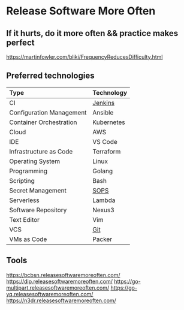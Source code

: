 # Release Software More Often

## If it hurts, do it more often && practice makes perfect

<https://martinfowler.com/bliki/FrequencyReducesDifficulty.html>

## Preferred technologies

| Type                     | Technology           |
|:-------------------------|:---------------------|
| CI                       | [Jenkins](jenkins.md)|
| Configuration Management | Ansible              |
| Container Orchestration  | Kubernetes           |
| Cloud                    | AWS                  |
| IDE                      | VS Code              |
| Infrastructure as Code   | Terraform            |
| Operating System         | Linux                |
| Programming              | Golang               |
| Scripting                | Bash                 |
| Secret Management        | [SOPS](sops.md)      |
| Serverless               | Lambda               |
| Software Repository      | Nexus3               |
| Text Editor              | Vim                  |
| VCS                      | [Git](git.md)        |
| VMs as Code              | Packer               |

## Tools

<https://bcbsn.releasesoftwaremoreoften.com/>
<https://dip.releasesoftwaremoreoften.com/>
<https://go-multipart.releasesoftwaremoreoften.com/>
<https://go-yq.releasesoftwaremoreoften.com/>
<https://n3dr.releasesoftwaremoreoften.com/>
